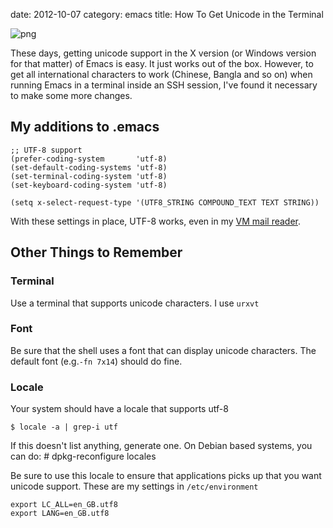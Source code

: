 date:    2012-10-07
category: emacs
title: How To Get Unicode in the Terminal

<img class="right" src="../graphics/emacs.png" alt="png"/>

These days, getting unicode support in the X version (or Windows
version for that matter) of Emacs is easy. It just works out of the
box. However, to get all international characters to work (Chinese,
Bangla and so on) when running Emacs in a terminal inside an SSH
session, I've found it necessary to make some more changes.

## My additions to .emacs
```
;; UTF-8 support
(prefer-coding-system       'utf-8)
(set-default-coding-systems 'utf-8)
(set-terminal-coding-system 'utf-8)
(set-keyboard-coding-system 'utf-8)

(setq x-select-request-type '(UTF8_STRING COMPOUND_TEXT TEXT STRING))
```

With these settings in place, UTF-8 works, even in my <a
href="https://launchpad.net/vm">VM mail reader</a>.

## Other Things to Remember

### Terminal

Use a terminal that supports unicode characters. I use
```urxvt```

### Font

Be sure that the shell uses a font that can display unicode
characters. The default font (e.g.```-fn 7x14```)
should do fine.

### Locale

Your system should have a locale that supports utf-8

    $ locale -a | grep-i utf


If this doesn't list anything, generate one. On Debian based systems, you can do:
    # dpkg-reconfigure locales

Be sure to use this locale to ensure that applications picks
up that you want unicode support. These are my settings in
```/etc/environment```

    export LC_ALL=en_GB.utf8
    export LANG=en_GB.utf8


